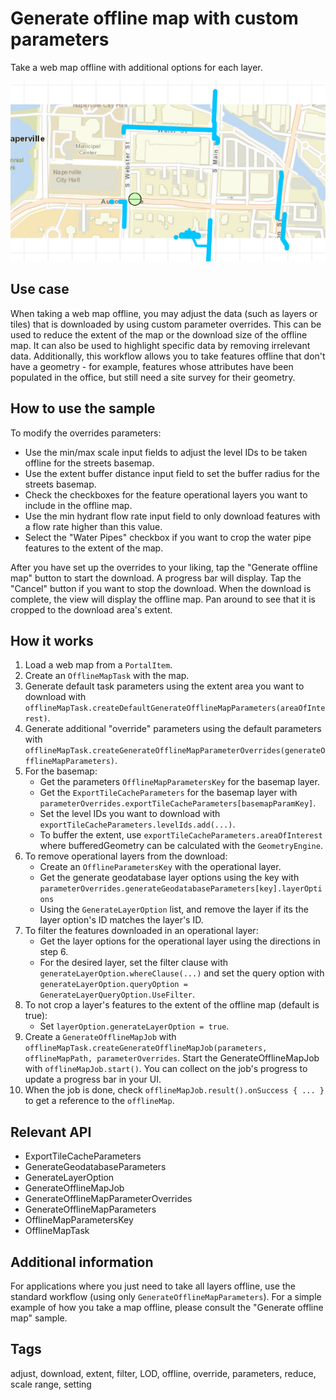 # Generate offline map with custom parameters

Take a web map offline with additional options for each layer.

![Image of generate offline map with custom parameters](generate-offline-map-with-custom-parameters.png)

## Use case

When taking a web map offline, you may adjust the data (such as layers or tiles) that is downloaded by using custom parameter overrides. This can be used to reduce the extent of the map or the download size of the offline map. It can also be used to highlight specific data by removing irrelevant data. Additionally, this workflow allows you to take features offline that don't have a geometry - for example, features whose attributes have been populated in the office, but still need a site survey for their geometry.

## How to use the sample

To modify the overrides parameters:

* Use the min/max scale input fields to adjust the level IDs to be taken offline for the streets basemap.
* Use the extent buffer distance input field to set the buffer radius for the streets basemap.
* Check the checkboxes for the feature operational layers you want to include in the offline map.
* Use the min hydrant flow rate input field to only download features with a flow rate higher than this value.
* Select the "Water Pipes" checkbox if you want to crop the water pipe features to the extent of the map.

After you have set up the overrides to your liking, tap the "Generate offline map" button to start the download. A progress bar will display. Tap the "Cancel" button if you want to stop the download. When the download is complete, the view will display the offline map. Pan around to see that it is cropped to the download area's extent.

## How it works

1. Load a web map from a `PortalItem`.
2. Create an `OfflineMapTask` with the map.
3. Generate default task parameters using the extent area you want to download with `offlineMapTask.createDefaultGenerateOfflineMapParameters(areaOfInterest)`.
4. Generate additional "override" parameters using the default parameters with `offlineMapTask.createGenerateOfflineMapParameterOverrides(generateOfflineMapParameters)`.
5. For the basemap:
    * Get the parameters `OfflineMapParametersKey` for the basemap layer.
    * Get the `ExportTileCacheParameters` for the basemap layer with `parameterOverrides.exportTileCacheParameters[basemapParamKey]`.
    * Set the level IDs you want to download with `exportTileCacheParameters.levelIds.add(...)`.
    * To buffer the extent, use `exportTileCacheParameters.areaOfInterest` where bufferedGeometry can be calculated with the `GeometryEngine`.
6. To remove operational layers from the download:
    * Create an `OfflineParametersKey` with the operational layer.
    * Get the generate geodatabase layer options using the key with `parameterOverrides.generateGeodatabaseParameters[key].layerOptions`
    * Using the `GenerateLayerOption` list, and remove the layer if its the layer option's ID matches the layer's ID.
7. To filter the features downloaded in an operational layer:
    * Get the layer options for the operational layer using the directions in step 6.
    * For the desired layer, set the filter clause with `generateLayerOption.whereClause(...)` and set the query option with `generateLayerOption.queryOption = GenerateLayerQueryOption.UseFilter`.
8. To not crop a layer's features to the extent of the offline map (default is true):
    * Set `layerOption.generateLayerOption = true`.
9. Create a `GenerateOfflineMapJob` with `offlineMapTask.createGenerateOfflineMapJob(parameters, offlineMapPath, parameterOverrides`. Start the GenerateOfflineMapJob with `offlineMapJob.start()`. You can collect on the job's progress to update a progress bar in your UI.
10. When the job is done, check `offlineMapJob.result().onSuccess { ... }` to get a reference to the `offlineMap`.

## Relevant API

* ExportTileCacheParameters
* GenerateGeodatabaseParameters
* GenerateLayerOption
* GenerateOfflineMapJob
* GenerateOfflineMapParameterOverrides
* GenerateOfflineMapParameters
* OfflineMapParametersKey
* OfflineMapTask

## Additional information

For applications where you just need to take all layers offline, use the standard workflow (using only `GenerateOfflineMapParameters`). For a simple example of how you take a map offline, please consult the "Generate offline map" sample.

## Tags

adjust, download, extent, filter, LOD, offline, override, parameters, reduce, scale range, setting
